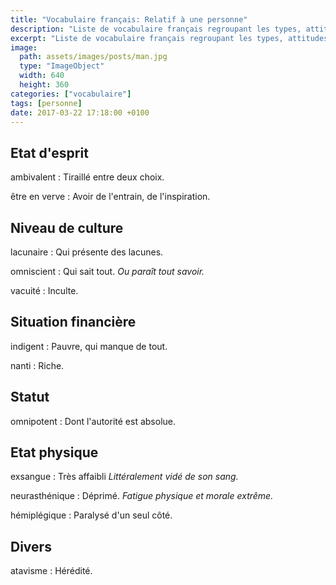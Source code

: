 ```yaml
---
title: "Vocabulaire français: Relatif à une personne"
description: "Liste de vocabulaire français regroupant les types, attitudes et autres mots relatifs à une personne."
excerpt: "Liste de vocabulaire français regroupant les types, attitudes et autres mots relatifs à une personne."
image:
  path: assets/images/posts/man.jpg
  type: "ImageObject"
  width: 640
  height: 360
categories: ["vocabulaire"]
tags: [personne]
date: 2017-03-22 17:18:00 +0100
---
```


## Etat d'esprit

ambivalent
: Tiraillé entre deux choix.

être en verve
:  Avoir de l'entrain, de l'inspiration.


## Niveau de culture

lacunaire
: Qui présente des lacunes.

omniscient
: Qui sait tout.
*Ou paraît tout savoir.*

vacuité
: Inculte.


## Situation financière

indigent
: Pauvre, qui manque de tout.

nanti
: Riche.


## Statut

omnipotent
: Dont l'autorité est absolue.


## Etat physique

exsangue
: Très affaibli
*Littéralement vidé de son sang.*

neurasthénique
: Déprimé.
*Fatigue physique et morale extrême.*

hémiplégique
: Paralysé d'un seul côté.


## Divers

atavisme
: Hérédité.
